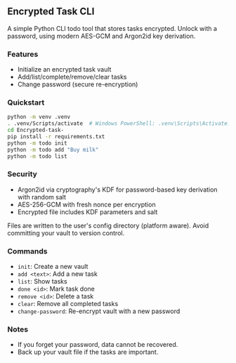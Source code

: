 ## Encrypted Task CLI

A simple Python CLI todo tool that stores tasks encrypted. Unlock with a password, using modern AES-GCM and Argon2id key derivation.

### Features
- Initialize an encrypted task vault
- Add/list/complete/remove/clear tasks
- Change password (secure re-encryption)

### Quickstart
```bash
python -m venv .venv
. .venv/Scripts/activate  # Windows PowerShell: .venv\Scripts\Activate.ps1
cd Encrypted-task-
pip install -r requirements.txt
python -m todo init
python -m todo add "Buy milk"
python -m todo list
```

### Security
- Argon2id via cryptography's KDF for password-based key derivation with random salt
- AES-256-GCM with fresh nonce per encryption
- Encrypted file includes KDF parameters and salt

Files are written to the user's config directory (platform aware). Avoid committing your vault to version control.

### Commands
- `init`: Create a new vault
- `add <text>`: Add a new task
- `list`: Show tasks
- `done <id>`: Mark task done
- `remove <id>`: Delete a task
- `clear`: Remove all completed tasks
- `change-password`: Re-encrypt vault with a new password

### Notes
- If you forget your password, data cannot be recovered.
- Back up your vault file if the tasks are important.
